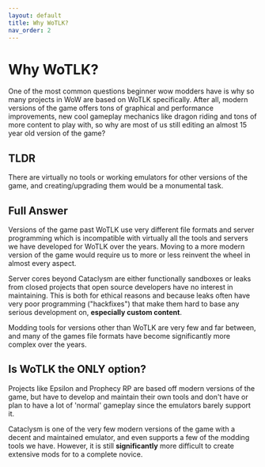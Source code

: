 ```yaml
---
layout: default
title: Why WoTLK?
nav_order: 2
---
```


# Why WoTLK?

One of the most common questions beginner wow modders have is why so many projects in WoW are based on WoTLK specifically. After all, modern versions of the game offers tons of graphical and performance improvements, new cool gameplay mechanics like dragon riding and tons of more content to play with, so why are most of us still editing an almost 15 year old version of the game?

## TLDR

There are virtually no tools or working emulators for other versions of the game, and creating/upgrading them would be a monumental task.

## Full Answer

Versions of the game past WoTLK use very different file formats and server programming which is incompatible with virtually all the tools and servers we have developed for WoTLK over the years. Moving to a more modern version of the game would require us to more or less reinvent the wheel in almost every aspect.

Server cores beyond Cataclysm are either functionally sandboxes or leaks from closed projects that open source developers have no interest in maintaining. This is both for ethical reasons and because leaks often have very poor programming ("hackfixes") that make them hard to base any serious development on, **especially custom content**.

Modding tools for versions other than WoTLK are very few and far between, and many of the games file formats have become significantly more complex over the years.

## Is WoTLK the ONLY option?

Projects like Epsilon and Prophecy RP are based off modern versions of the game, but have to develop and maintain their own tools and don't have or plan to have a lot of 'normal' gameplay since the emulators barely support it.

Cataclysm is one of the very few modern versions of the game with a decent and maintained emulator, and even supports a few of the modding tools we have. However, it is still **significantly** more difficult to create extensive mods for to a complete novice.